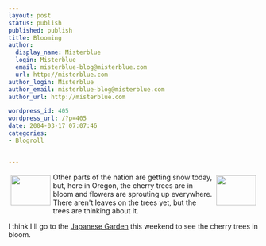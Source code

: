 ```yaml
---
layout: post
status: publish
published: publish
title: Blooming
author:
  display_name: Misterblue
  login: Misterblue
  email: misterblue-blog@misterblue.com
  url: http://misterblue.com
author_login: Misterblue
author_email: misterblue-blog@misterblue.com
author_url: http://misterblue.com

wordpress_id: 405
wordpress_url: /?p=405
date: 2004-03-17 07:07:46
categories:
- Blogroll


---
```

<a href="http://pics.misterblue.com/onepic/20040311-Flowers/w640/h480/IMG_4203.jpg"
      target="onepic">
    <img src="http://pics.misterblue.com/20040311-Flowers/80/60/IMG_4203.jpg"
            style="float: left; margin: 5px" height="60" width="80" alt=""/>
</a>
<a href="http://pics.misterblue.com/onepic/20040311-Flowers/w640/h480/IMG_4206.jpg"
      target="onepic">
    <img src="http://pics.misterblue.com/20040311-Flowers/80/60/IMG_4206.jpg"
            style="float: right; margin: 5px" height="60" width="80" alt=""/>
</a>
<p>
Other parts of the nation are getting snow today, but, here in Oregon, 
the cherry trees are in bloom and flowers are sprouting up everywhere.
There aren't leaves on the trees yet, but the trees are thinking
about it.
</p>
<p>
I think I'll go to the 
<a href="http://www.japanesegarden.com/">Japanese Garden</a>
this weekend to see the cherry trees in bloom.
</p>
